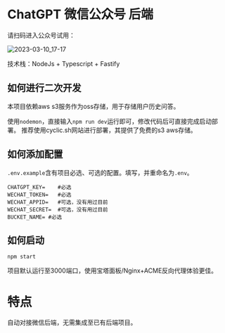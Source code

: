 # ChatGPT 微信公众号 后端

请扫码进入公众号试用：

![2023-03-10_17-17](https://user-images.githubusercontent.com/39793325/224280748-92f95675-37f2-4388-a517-f5b82b677174.png)



技术栈：NodeJs + Typescript + Fastify


## 如何进行二次开发

本项目依赖aws s3服务作为oss存储，用于存储用户历史问答。

使用`nodemon`，直接输入`npm run dev`运行即可，修改代码后可直接完成启动部署。
推荐使用cyclic.sh网站进行部署，其提供了免费的s3 aws存储。


## 如何添加配置

`.env.example`含有项目必选、可选的配置。填写，并重命名为`.env`。

```shell
CHATGPT_KEY=    #必选
WECHAT_TOKEN=   #必选
WECHAT_APPID=   #可选，没有用过目前
WECHAT_SECRET=  #可选，没有用过目前
BUCKET_NAME= #必选
```

## 如何启动

```shell
npm start
```

项目默认运行至3000端口，使用宝塔面板/Nginx+ACME反向代理体验更佳。

# 特点

自动对接微信后端，无需集成至已有后端项目。

